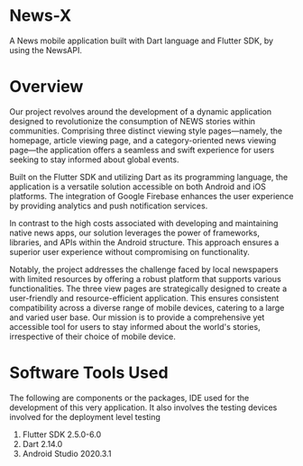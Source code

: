 # News-X
A News mobile application built with Dart language and Flutter SDK, by using the NewsAPI.

# Overview
Our project revolves around the development of a dynamic application designed to revolutionize the consumption of NEWS stories within communities. Comprising three distinct viewing style pages—namely, the homepage, article viewing page, and a category-oriented news viewing page—the application offers a seamless and swift experience for users seeking to stay informed about global events.

Built on the Flutter SDK and utilizing Dart as its programming language, the application is a versatile solution accessible on both Android and iOS platforms. The integration of Google Firebase enhances the user experience by providing analytics and push notification services.

In contrast to the high costs associated with developing and maintaining native news apps, our solution leverages the power of frameworks, libraries, and APIs within the Android structure. This approach ensures a superior user experience without compromising on functionality.

Notably, the project addresses the challenge faced by local newspapers with limited resources by offering a robust platform that supports various functionalities. The three view pages are strategically designed to create a user-friendly and resource-efficient application. This ensures consistent compatibility across a diverse range of mobile devices, catering to a large and varied user base. Our mission is to provide a comprehensive yet accessible tool for users to stay informed about the world's stories, irrespective of their choice of mobile device.

# Software Tools Used
The following are components or the packages, IDE used for the development of this very application. It also involves the testing devices involved for the deployment level testing
1. Flutter SDK 2.5.0-6.0
2. Dart 2.14.0
3. Android Studio 2020.3.1
